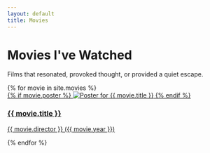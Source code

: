 ```yaml
---
layout: default
title: Movies
---
```


<h1>Movies I've Watched</h1>
<p>Films that resonated, provoked thought, or provided a quiet escape.</p>

<div class="item-grid">
  {% for movie in site.movies %}
    <a href="{{ movie.url | relative_url }}" class="item-card-link">
      <div class="item-card movie-card">
        {% if movie.poster %}
          <img src="{{ movie.poster | relative_url }}" alt="Poster for {{ movie.title }}" class="movie-poster">
        {% endif %}
        <div class="movie-info">
          <h3>{{ movie.title }}</h3>
          <p class="item-meta">{{ movie.director }} ({{ movie.year }})</p>
        </div>
      </div>
    </a>
  {% endfor %}
</div>
